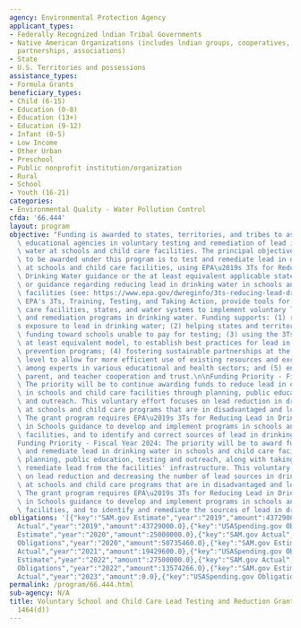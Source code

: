 ```yaml
---
agency: Environmental Protection Agency
applicant_types:
- Federally Recognized lndian Tribal Governments
- Native American Organizations (includes lndian groups, cooperatives, corporations,
  partnerships, associations)
- State
- U.S. Territories and possessions
assistance_types:
- Formula Grants
beneficiary_types:
- Child (6-15)
- Education (0-8)
- Education (13+)
- Education (9-12)
- Infant (0-5)
- Low Income
- Other Urban
- Preschool
- Public nonprofit institution/organization
- Rural
- School
- Youth (16-21)
categories:
- Environmental Quality - Water Pollution Control
cfda: '66.444'
layout: program
objective: "Funding is awarded to states, territories, and tribes to assist local\
  \ educational agencies in voluntary testing and remediation of lead in drinking\
  \ water at schools and child care facilities. The principal objective of the assistance\
  \ to be awarded under this program is to test and remediate lead in drinking water\
  \ at schools and child care facilities, using EPA\u2019s 3Ts for Reducing Lead in\
  \ Drinking Water guidance or the at least equivalent applicable state regulations\
  \ or guidance regarding reducing lead in drinking water in schools and child care\
  \ facilities (see: https://www.epa.gov/dwreginfo/3ts-reducing-lead-drinking-water-schools-and-child-care-facilities).\
  \ EPA's 3Ts, Training, Testing, and Taking Action, provide tools for schools, child\
  \ care facilities, states, and water systems to implement voluntary lead testing\
  \ and remediation programs in drinking water. Funding supports: (1) reducing children\u2019\
  s exposure to lead in drinking water; (2) helping states and territories target\
  \ funding toward schools unable to pay for testing; (3) using the 3Ts model, or\
  \ at least equivalent model, to establish best practices for lead in drinking water\
  \ prevention programs; (4) fostering sustainable partnerships at the state and local\
  \ level to allow for more efficient use of existing resources and exchange of information\
  \ among experts in various educational and health sectors; and (5) enhancing community,\
  \ parent, and teacher cooperation and trust.\n\nFunding Priority - Fiscal Year 2023:\
  \ The priority will be to continue awarding funds to reduce lead in drinking water\
  \ in schools and child care facilities through planning, public education, testing\
  \ and outreach. This voluntary effort focuses on lead reduction in drinking water\
  \ at schools and child care programs that are in disadvantaged and low-income areas.\
  \ The grant program requires EPA\u2019s 3Ts for Reducing Lead in Drinking Water\
  \ in Schools guidance to develop and implement programs in schools and child care\
  \ facilities, and to identify and correct sources of lead in drinking water.\n\n\
  Funding Priority - Fiscal Year 2024: The priority will be to award funds to test\
  \ and remediate lead in drinking water in schools and child care facilities through\
  \ planning, public education, testing and outreach, along with taking actions to\
  \ remediate lead from the facilities' infrastructure. This voluntary effort focuses\
  \ on lead reduction and decreasing the number of lead sources in drinking water\
  \ at schools and child care programs that are in disadvantaged and low-income areas.\
  \ The grant program requires EPA\u2019s 3Ts for Reducing Lead in Drinking Water\
  \ in Schools guidance to develop and implement programs in schools and child care\
  \ facilities, and to identify and remediate the sources of lead in drinking water."
obligations: '[{"key":"SAM.gov Estimate","year":"2019","amount":43729000.0},{"key":"SAM.gov
  Actual","year":"2019","amount":43729000.0},{"key":"USASpending.gov Obligations","year":"2019","amount":995000.0},{"key":"SAM.gov
  Estimate","year":"2020","amount":25000000.0},{"key":"SAM.gov Actual","year":"2020","amount":52196500.0},{"key":"USASpending.gov
  Obligations","year":"2020","amount":50735460.0},{"key":"SAM.gov Estimate","year":"2021","amount":26500000.0},{"key":"SAM.gov
  Actual","year":"2021","amount":19429600.0},{"key":"USASpending.gov Obligations","year":"2021","amount":19429618.0},{"key":"SAM.gov
  Estimate","year":"2022","amount":27500000.0},{"key":"SAM.gov Actual","year":"2022","amount":27500000.0},{"key":"USASpending.gov
  Obligations","year":"2022","amount":13574266.0},{"key":"SAM.gov Estimate","year":"2023","amount":30500000.0},{"key":"SAM.gov
  Actual","year":"2023","amount":0.0},{"key":"USASpending.gov Obligations","year":"2023","amount":295000.0}]'
permalink: /program/66.444.html
sub-agency: N/A
title: Voluntary School and Child Care Lead Testing and Reduction Grant Program (SDWA
  1464(d))
---
```

